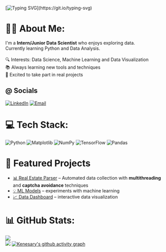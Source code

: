 [![Typing SVG](https://readme-typing-svg.demolab.com?font=JetBrains+Mono&weight=600&size=27&pause=1000&color=F7A41D&center=true&vCenter=true&width=700&lines=Hi%2C+I'm+Kenesary;Intern+%2F+Junior+Data+Scientist+%2F+Student;Always+trying+my+best!)](https://git.io/typing-svg)


# 👨‍💻 About Me:
I'm a **Intern/Junior Data Scientist** who enjoys exploring data.<br>Currently learning Python and Data Analysis.  <br><br>🔍 Interests: Data Science, Machine Learning and Data Visualization  <br>📚 Always learning new tools and techniques  <br>🚀 Excited to take part in real projects

## @ Socials
[![LinkedIn](https://img.shields.io/badge/LinkedIn-Profile-blue?logo=linkedin&logoColor=white)](https://www.linkedin.com/in/%D0%BA%D0%B5%D0%BD%D0%B5%D1%81%D0%B0%D1%80%D1%8B-%D1%85%D0%B0%D0%BB%D0%B8%D0%BB%D0%B0-008b802b9/)
[![Email](https://img.shields.io/badge/Email-Contact-red?logo=gmail&logoColor=white)](mailto:kenesaryhalila3@gmail.com)

# 💻 Tech Stack:
![Python](https://img.shields.io/badge/python-3670A0?style=for-the-badge&logo=python&logoColor=ffdd54) ![Matplotlib](https://img.shields.io/badge/Matplotlib-%23ffffff.svg?style=for-the-badge&logo=Matplotlib&logoColor=black) ![NumPy](https://img.shields.io/badge/numpy-%23013243.svg?style=for-the-badge&logo=numpy&logoColor=white) ![TensorFlow](https://img.shields.io/badge/TensorFlow-%23FF6F00.svg?style=for-the-badge&logo=TensorFlow&logoColor=white) ![Pandas](https://img.shields.io/badge/pandas-%23150458.svg?style=for-the-badge&logo=pandas&logoColor=white)

# 🚀 Featured Projects
- [📊 Real Estate Parser](https://github.com/Kenesary24/Web_scraping) – Automated data collection with **multithreading** and **captcha avoidance** techniques
- [💡 ML Models](https://github.com/Kenesary24/repo) – experiments with machine learning  
- [📈 Data Dashboard](https://github.com/Kenesary24/repo) – interactive data visualization  

# 📊 GitHub Stats:
![](https://nirzak-streak-stats.vercel.app/?user=Kenesary24&theme=great-gatsby&hide_border=true)<br/>
![](https://github-readme-stats.vercel.app/api/top-langs/?username=Kenesary24&theme=great-gatsby&hide_border=true&include_all_commits=false&count_private=false&layout=compact)
[![Kenesary's github activity graph](https://github-readme-activity-graph.vercel.app/graph?username=Kenesary24&theme=react-dark)](https://github.com/ashutosh00710/github-readme-activity-graph)
